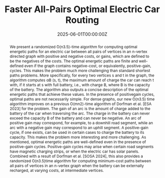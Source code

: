 ---
title: 'Faster All-Pairs Optimal Electric Car Routing'

# Authors
# If you created a profile for a user (e.g. the default `admin` user), write the username (folder name) here
# and it will be replaced with their full name and linked to their profile.
authors:
  - Dani Dorfman
  - Haim Kaplan
  - Robert E. Tarjan
  - Mikkel Thorup
  - Uri Zwick

# Author notes (optional)
#author_notes:
#  - 'Equal contribution'
#  - 'Equal contribution'

date: '2025-06-01T00:00:00Z'
doi: ''

# Schedule page publish date (NOT publication's date).
publishDate: '2025-05-01T00:00:00Z'

# Publication type.
# Accepts a single type but formatted as a YAML list (for Hugo requirements).
# Enter a publication type from the CSL standard.
publication_types: ['paper-conference']

# Publication name and optional abbreviated publication name.
publication: In *ICALP*
publication_short: In *ICALP*

abstract: We present a randomized  ̃O(n3.5)-time algorithm for computing optimal energetic paths for an electric car between all pairs of vertices in an n-vertex directed graph with positive and negative costs, or gains, which are defined to be the negatives of the costs. The optimal energetic paths are finite and well-defined even if the graph contains negative-cost, or equivalently, positive-gain, cycles. This makes the problem much more challenging than standard shortest paths problems. More specifically, for every two vertices s and t in the graph, the algorithm computes αB (s, t), the maximum amount of charge the car can reach t with, if it starts at s with full battery, i.e., with charge B, where B is the capacity of the battery. The algorithm also outputs a concise description of the optimal energetic paths that achieve these values. In the presence of positivegain cycles, optimal paths are not necessarily simple. For dense graphs, our new  ̃O(n3.5) time algorithm improves on a previous  ̃O(mn2)-time algorithm of Dorfman et al. [ESA 2023] for the problem. The gain of an arc is the amount of charge added to the battery of the car when traversing the arc. The charge in the battery can never exceed the capacity B of the battery and can never be negative. An arc of positive gain may correspond, for example, to a downhill road segment, while an arc with a negative gain may correspond to an uphill segment. A positive-gain cycle, if one exists, can be used in certain cases to charge the battery to its capacity. This makes the problem more interesting and more challenging. As mentioned, optimal energetic paths are well-defined even in the presence of positive-gain cycles. Positive-gain cycles may arise when certain road segments have magnetic charging strips, or when the electric car has solar panels. Combined with a result of Dorfman et al. [SOSA 2024], this also provides a randomized  ̃O(n3.5)time algorithm for computing minimum-cost paths between all pairs of vertices in an n-vertex graph when the battery can be externally recharged, at varying costs, at intermediate vertices.

# Summary. An optional shortened abstract.
#summary: Lorem ipsum dolor sit amet, consectetur adipiscing elit. Duis posuere tellus ac convallis placerat. Proin tincidunt magna sed ex sollicitudin condimentum.

tags: []

# Display this page in the Featured widget?
#featured: true

# Custom links (uncomment lines below)
# links:
# - name: Custom Link
#   url: http://example.org

url_pdf: ''
#url_code: 'https://github.com/wowchemy/wowchemy-hugo-themes'
#url_dataset: 'https://github.com/wowchemy/wowchemy-hugo-themes'
#url_poster: ''
#url_project: ''
#url_slides: ''
#url_source: 'https://github.com/wowchemy/wowchemy-hugo-themes'
#url_video: 'https://youtube.com'

# Featured image
# To use, add an image named `featured.jpg/png` to your page's folder.
#image:
#  caption: 'Image credit: [**Unsplash**](https://unsplash.com/photos/pLCdAaMFLTE)'
#  focal_point: ''
#  preview_only: false

# Associated Projects (optional).
#   Associate this publication with one or more of your projects.
#   Simply enter your project's folder or file name without extension.
#   E.g. `internal-project` references `content/project/internal-project/index.md`.
#   Otherwise, set `projects: []`.
projects: []
#  - example

# Slides (optional).
#   Associate this publication with Markdown slides.
#   Simply enter your slide deck's filename without extension.
#   E.g. `slides: "example"` references `content/slides/example/index.md`.
#   Otherwise, set `slides: ""`.
slides: ""
---